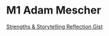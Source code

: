# M1 Adam Mescher

[Strengths & Storytelling Reflection Gist](https://gist.github.com/AdamMescher/c0b6bf5dd711e2d93a8d6660467655ed)
[]()

